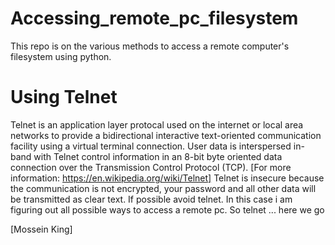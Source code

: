 # Accessing_remote_pc_filesystem
This repo is on the various methods to access a remote computer's filesystem using python.

# Using Telnet
Telnet is an application layer protocal used on the internet or local area networks to provide a bidirectional interactive text-oriented communication facility using a virtual terminal connection.
User data is interspersed in-band with Telnet control information in an 8-bit byte oriented data connection over the Transmission Control Protocol (TCP).
[For more information: https://en.wikipedia.org/wiki/Telnet]
Telnet is insecure because the communication is not encrypted, your password and all other data will be transmitted as clear text. If possible avoid telnet.
In this case i am figuring out all possible ways to access a remote pc. So telnet ... here we go




[Mossein King]
